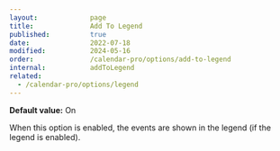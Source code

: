 ```yaml
---
layout:             page
title:              Add To Legend
published:          true
date:               2022-07-18
modified:           2024-05-16
order:              /calendar-pro/options/add-to-legend
internal:           addToLegend
related:
  - /calendar-pro/options/legend
---
```

**Default value:** On

When this option is enabled, the events are shown in the legend (if the legend is enabled).


